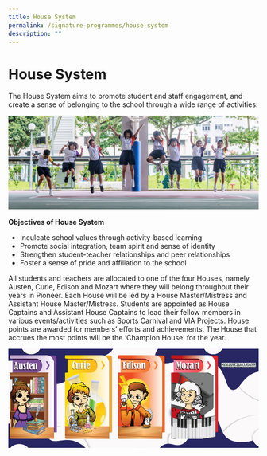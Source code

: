```yaml
---
title: House System
permalink: /signature-programmes/house-system
description: ""
---
```

# House System

The House System aims to promote student and staff engagement, and create a sense of belonging to the school through a wide range of activities.  

![](/images/House%20System.jpg)

**Objectives of House System**

* Inculcate school values through activity-based learning
* Promote social integration, team spirit and sense of identity
* Strengthen student-teacher relationships and peer relationships
* Foster a sense of pride and affiliation to the school 

All students and teachers are allocated to one of the four Houses, namely Austen, Curie, Edison and Mozart where they will belong throughout their years in Pioneer. Each House will be led by a House Master/Mistress and Assistant House Master/Mistress. Students are appointed as House Captains and Assistant House Captains to lead their fellow members in various events/activities such as Sports Carnival and VIA Projects. House points are awarded for members’ efforts and achievements. The House that accrues the most points will be the ‘Champion House’ for the year. 

![](/images/Houseboard_page-0001.jpg)